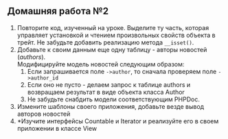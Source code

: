 ## Домашняя работа №2

1. Повторите код, изученный на уроке. Выделите ту часть, которая управляет установкой и чтением произвольных свойств объекта в трейт. Не забудьте добавить реализацию метода 
<code>__isset()</code>.
2. Добавьте к своим данным еще одну таблицу - авторы новостей (<i>authors</i>).<br>Модифицируйте модель новостей следующим образом:
    1. Если запрашивается поле <code>->author</code>, то сначала проверяем поле <code>->author_id</code>
    2. Если оно не пусто - делаем запрос к таблице authors и возвращаем результат в виде объекта класса Author
    3. Не забудьте снабдить модели соответствующим PHPDoc.
3. Измените шаблоны своего приложения, добавьте везде вывод авторов новостей
4. *Изучите интерфейсы Countable и Iterator и реализуйте его в своем приложении в классе View